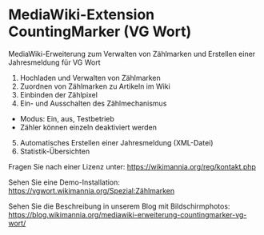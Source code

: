 # MediaWiki-Extension CountingMarker (VG Wort)
MediaWiki-Erweiterung zum Verwalten von Zählmarken und Erstellen einer Jahresmeldung für VG Wort

1. Hochladen und Verwalten von Zählmarken
2. Zuordnen von Zählmarken zu Artikeln im Wiki
3. Einbinden der Zählpixel
4. Ein- und Ausschalten des Zählmechanismus
* Modus: Ein, aus, Testbetrieb
* Zähler können einzeln deaktiviert werden
5. Automatisches Erstellen einer Jahresmeldung (XML-Datei)
6. Statistik-Übersichten

Fragen Sie nach einer Lizenz unter:
https://wikimannia.org/reg/kontakt.php

Sehen Sie eine Demo-Installation:
https://vgwort.wikimannia.org/Spezial:Zählmarken

Sehen Sie die Beschreibung in unserem Blog mit Bildschirmphotos:
https://blog.wikimannia.org/mediawiki-erweiterung-countingmarker-vg-wort/
